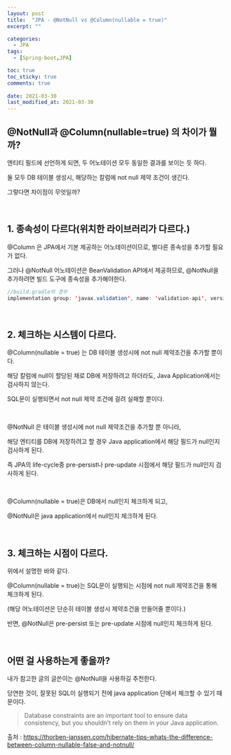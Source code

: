 ```yaml
---
layout: post
title:  "JPA - @NotNull vs @Column(nullable = true)"
excerpt: ""

categories:
  - JPA
tags:
  - [Spring-boot,JPA]

toc: true
toc_sticky: true
comments: true
 
date: 2021-03-30
last_modified_at: 2021-03-30
---
```


## @NotNull과 @Column(nullable=true) 의 차이가 뭘까?

엔티티 필드에 선언하게 되면, 두 어노테이션 모두 동일한 결과를 보이는 듯 하다.

둘 모두 DB 테이블 생성시, 해당하는 칼럼에 not null 제약 조건이 생긴다.

그렇다면 차이점이 무엇일까?

<br>

## 1. 종속성이 다르다(위치한 라이브러리가 다르다.)

@Column 은 JPA에서 기본 제공하는 어노테이션이므로, 별다른 종속성을 추가할 필요가 없다.

그러나 @NotNull 어노테이션은 BeanValidation API에서 제공하므로, @NotNull을 추가하려면 빌드 도구에 종속성을 추가해야한다.

```java
//build.gradle의 경우
implementation group: 'javax.validation', name: 'validation-api', version: '2.0.1.Final'
```

<br>

## 2. 체크하는 시스템이 다르다.

@Column(nullable = true) 는 DB 테이블 생성시에 not null 제약조건을 추가할 뿐이다.

해당 칼럼에 null이 할당된 채로 DB에 저장하려고 하더라도, Java Application에서는 검사하지 않는다.

SQL문이 실행되면서 not null 제약 조건에 걸려 실패할 뿐이다.

<br>

@NotNull 은 테이블 생성시에 not null 제약조건을 추가할 뿐 아니라, 

해당 엔티티를 DB에 저장하려고 할 경우 Java application에서 해당 필드가 null인지 검사하게 된다.

즉 JPA의 life-cycle중 pre-persist나 pre-update 시점에서 해당 필드가 null인지 검사하게 된다.

<br>

@Column(nullable = true)은 DB에서 null인지 체크하게 되고,

@NotNull은 java application에서 null인지 체크하게 된다.

<br>

## 3. 체크하는 시점이 다르다.

위에서 설명한 바와 같다.

@Column(nullable = true)는 SQL문이 실행되는 시점에 not null 제약조건을 통해 체크하게 된다.

(해당 어노테이션은 단순히 테이블 생성시 제약조건을 만들어줄 뿐이다.)

반면, @NotNull은 pre-persist 또는 pre-update 시점에 null인지 체크하게 된다.

<br>

## 어떤 걸 사용하는게 좋을까?

내가 참고한 글의 글쓴이는 @NotNull을 사용하길 추천한다.

당연한 것이, 잘못된 SQL이 실행되기 전에 java application 단에서 체크할 수 있기 때문이다.

> Database constraints are an important tool to ensure data consistency, but you shouldn’t rely on them in your Java application.



출처 : <https://thorben-janssen.com/hibernate-tips-whats-the-difference-between-column-nullable-false-and-notnull/>

